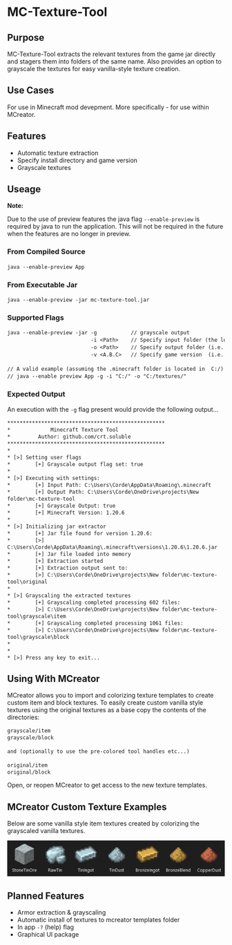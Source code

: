 
# MC-Texture-Tool

## Purpose

MC-Texture-Tool extracts the relevant textures from the game jar directly and stagers them into folders of the same name. Also provides an option to grayscale the textures for easy vanilla-style texture creation.

## Use Cases

For use in Minecraft mod devepment. More specifically - for use within MCreator.

## Features

- Automatic texture extraction
- Specify install directory and game version
- Grayscale textures

## Useage

**Note:**

Due to the use of preview features the java flag ```--enable-preview``` is required by java to run the application.
This will not be required in the future when the features are no longer in preview.

### From Compiled Source

```txt
java --enable-preview App 
```

### From Executable Jar

```txt
java --enable-preview -jar mc-texture-tool.jar  
```

### Supported Flags

```txt
java --enable-preview -jar -g           // grayscale output
                           -i <Path>    // Specify input folder (the location of the .minecraft folder)
                           -o <Path>    // Specify output folder (i.e. C:/textures/)
                           -v <A.B.C>   // Specify game version  (i.e. 1.20.6)

// A valid example (assuming the .minecraft folder is located in  C:/)
// java --enable preview App -g -i "C:/" -o "C:/textures/"
```

### Expected Output

An execution with the ```-g``` flag present would provide the following output...

```text
***************************************************
*             Minecraft Texture Tool
*         Author: github.com/crt.soluble
***************************************************
*
* [>] Setting user flags
*        [+] Grayscale output flag set: true
*
* [>] Executing with settings:
*        [+] Input Path: C:\Users\Corde\AppData\Roaming\.minecraft
*        [+] Output Path: C:\Users\Corde\OneDrive\projects\New folder\mc-texture-tool
*        [+] Grayscale Output: true
*        [+] Minecraft Version: 1.20.6
*
* [>] Initializing jar extractor
*        [+] Jar file found for version 1.20.6: 
*        [>] C:\Users\Corde\AppData\Roaming\.minecraft\versions\1.20.6\1.20.6.jar
*        [+] Jar file loaded into memory
*        [+] Extraction started
*        [+] Extraction output sent to: 
*        [>] C:\Users\Corde\OneDrive\projects\New folder\mc-texture-tool\original
*
* [>] Grayscaling the extracted textures
*        [+] Grayscaling completed processing 602 files: 
*        [>] C:\Users\Corde\OneDrive\projects\New folder\mc-texture-tool\grayscale\item
*        [+] Grayscaling completed processing 1061 files: 
*        [>] C:\Users\Corde\OneDrive\projects\New folder\mc-texture-tool\grayscale\block
*
*
* [>] Press any key to exit...
```

## Using With MCreator

MCreator allows you to import and colorizing texture templates to create custom item and block textures. To easily create custom vanilla style textures using the original textures as a base copy the contents of the directories:

```text
grayscale/item
grayscale/block

and (optionally to use the pre-colored tool handles etc...)

original/item
original/block
```

Open, or reopen MCreator to get access to the new texture templates.

## MCreator Custom Texture Examples

Below are some vanilla style item textures created by colorizing the grayscaled vanilla textures.

![alt text](images/custom_textures.png)



## Planned Features

- Armor extraction & grayscaling
- Automatic install of textures to mcreator templates folder
- In app ```-?``` (help) flag
- Graphical UI package
